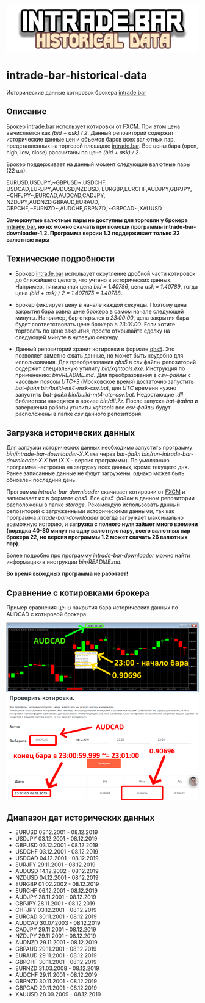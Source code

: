 ![logo](doc/logo-640-160-v1.png)
# intrade-bar-historical-data

Исторические данные котировок брокера [intrade.bar](https://intrade.bar/67204)

## Описание

Брокер [intrade.bar](https://intrade.bar/67204) использует котировки от [FXCM](https://www.fxcm.com/). При этом цена вычисляется как *(bid + ask) / 2*. Данный репозиторий содержит исторические данные цен и объемов баров всех валютных пар, представленных на торговой площадке [intrade.bar](https://intrade.bar/67204). Все цены бара (open, high, low, close) рассчитаны по цене *(bid + ask) / 2*.

Брокер поддерживает на данный момент следующие валютные пары (22 шт): 

EURUSD,USDJPY,~GBPUSD~,USDCHF,
USDCAD,EURJPY,AUDUSD,NZDUSD,
EURGBP,EURCHF,AUDJPY,GBPJPY,
~CHFJPY~,EURCAD,AUDCAD,CADJPY,
NZDJPY,AUDNZD,GBPAUD,EURAUD,
GBPCHF,~EURNZD~,AUDCHF,GBPNZD,
~GBPCAD~,XAUUSD
	
**Зачеркнутые валютные пары не доступны для торговли у брокера [intrade.bar](https://intrade.bar/67204), но их можно скачать при помощи программы intrade-bar-downloader-1.2. Программа версии 1.3 поддерживает только 22 валютные пары**

## Технические подробности

* Брокер [intrade.bar](https://intrade.bar/67204) использует округление дробной части котировок до ближайшего целого, что учтено в исторических данных. 
Например, пятизначная цена *bid = 1.40786*, цена *ask = 1.40789*, тогда цена *(bid + ask) / 2 = 1.407875 = 1.40788*.

* Брокер фиксирует цену в начале каждой секунды. Поэтому цена закрытия бара равна цене брокера в самом начале следующей минуты. 
Например, бар открылся в *23:00:00*, цена закрытия бара будет соответствовать цене брокера в *23:01:00*. Если хотите торговать по цене закрытия, просто открывайте сделку на следующей минуте в нулевую секунду.

* Данный репозиторий хранит котировки в формате [qhs5](https://github.com/NewYaroslav/xquotes_history). Это позволяет заметно сжать данные, но может быть неудобно для использования. Для преобразования *qhs5* в *csv* файлы репозиторий содержит специальную утилиту *bin/xqhtools.exe*. Инструкция по применению: *bin/README.md*. Для преобразования в *csv-файлы* с часовым поясом *UTC+3* (Московское время) достаточно запустить *bat-файл* *bin/build-mt4-msk-csv.bat*, для *UTC* времени нужно запустить *bat-файл* *bin/build-mt4-utc-csv.bat*. Недостающие *.dll* библиотеки находятся в архиве *bin/dll.7z*. После запуска *bat-файла* и завершения работы утилиты *xqhtools* все *csv-файлы* будут расположены в папке *csv* данного репозитория.

## Загрузка исторических данных

Для загрузки исторических данных необходимо запустить программу *bin/intrade-bar-downloader-X.X.exe* через *bat-файл* *bin/run-intrade-bar-downloader-X.X.bat* (X.X - версия программы).
По умолчанию программа настроена на загрузку всех данных, кроме текущего дня. Ранее записанные данные не будут загружены, однако может быть обновлен последний день.

Программа *intrade-bar-downloader* скачивает котировки от [FXCM](https://www.fxcm.com/) и записывает их в формате *qhs5*. Все *qhs5-файлы* в данном репозитории расположены в папке *storage*. Рекомендую использовать данный репозиторий с загруженными историческими данными, так как программа *intrade-bar-downloader* всегда загружает максимально возможную историю, и **загрузка с полного нуля займет много времени (порядка 40-80 минут на одну валютную пару, всего валютных пар брокера 22, но версия программы 1.2 может скачать 26 валютных пар)**.

Более подробно про программу *intrade-bar-downloader* можно найти информацию в инструкции *bin/README.md*.

**Во время выходных программа не работает!**

## Сравнение с котировками брокера

Пример сравнения цены закрытия бара исторических данных по AUDCAD с котировой брокера:

![example_1](doc/example_1.png)
![example_0](doc/example_0.png)

## Диапазон дат исторических данных

- EURUSD 03.12.2001 - 08.12.2019
- USDJPY 03.12.2001 - 08.12.2019
- GBPUSD 03.12.2001 - 08.12.2019
- USDCHF 03.12.2001 - 08.12.2019
- USDCAD 04.12.2001 - 08.12.2019
- EURJPY 29.11.2001 - 08.12.2019
- AUDUSD 14.12.2002 - 08.12.2019
- NZDUSD 04.12.2001 - 08.12.2019
- EURGBP 01.02.2002 - 08.12.2019
- EURCHF 06.12.2001 - 08.12.2019
- AUDJPY 28.11.2001 - 08.12.2019
- GBPJPY 28.11.2001 - 08.12.2019
- CHFJPY 03.12.2001 - 08.12.2019
- EURCAD 30.11.2001 - 08.12.2019
- AUDCAD 30.07.2003 - 08.12.2019
- CADJPY 29.11.2001 - 08.12.2019
- NZDJPY 29.11.2001 - 08.12.2019
- AUDNZD 29.11.2001 - 08.12.2019
- GBPAUD 29.11.2001 - 08.12.2019
- EURAUD 29.11.2001 - 08.12.2019
- GBPCHF 30.11.2001 - 08.12.2019
- EURNZD 31.03.2008 - 08.12.2019
- AUDCHF 29.11.2001 - 08.12.2019
- GBPNZD 30.11.2001 - 08.12.2019
- GBPCAD 29.11.2001 - 08.12.2019
- XAUUSD 28.09.2009 - 08.12.2019
